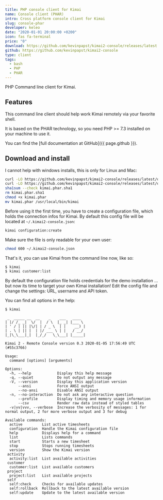 ```yaml
---
title: PHP console client for Kimai
name: Console client (PHAR)
intro: Cross platform console client for Kimai
slug: console-phar
developer: keleo
date: "2020-01-01 20:00:00 +0200"
icon: fas fa-terminal
price: "0"
download: https://github.com/kevinpapst/kimai2-console/releases/latest
github: https://github.com/kevinpapst/kimai2-console
type: client
tags:
  - bash
  - PHP
  - PHAR
---
```


PHP Command line client for Kimai.

## Features

This command line client should help work Kimai remotely via your favorite shell.

It is based on the PHAR technology, so you need PHP >= 7.3 installed on your machine to use it.

You can find the [full documentation at GitHub]({{ page.github }}).

## Download and install

I cannot help with windows installs, this is only for Linux and Mac:

```bash
curl -LO https://github.com/kevinpapst/kimai2-console/releases/latest/download/kimai.phar
curl -LO https://github.com/kevinpapst/kimai2-console/releases/latest/download/kimai.phar.sha1
sha1sum --check kimai.phar.sha1
rm kimai.phar.sha1
chmod +x kimai.phar
mv kimai.phar /usr/local/bin/kimai
``` 

Before using it the first time, you have to create a configuration file, which holds the connection infos for Kimai. 
By default this config file will be located at `~/.kimai2-console.json`:

```bash
kimai configuration:create
```
Make sure the file is only readable for your own user:

```bash
chmod 600 ~/.kimai2-console.json
```

That's it, you can use Kimai from the command line now, like so:
```bash
$ kimai
$ kimai customer:list
```

By default the configuration file holds credentials for the demo installation ... but now its time to target your own Kimai installation! 
Edit the config file and change the settings: URL, username and API token.

You can find all options in the help:

```
$ kimai

 _  _____ __  __    _    ___   ____
| |/ /_ _|  \/  |  / \  |_ _| |___ \
| ' / | || |\/| | / _ \  | |    __) |
| . \ | || |  | |/ ___ \ | |   / __/
|_|\_\___|_|  |_/_/   \_\___| |_____|

Kimai 2 - Remote Console version 0.3 2020-01-05 17:56:49 UTC (#55c3766)

Usage:
  command [options] [arguments]

Options:
  -h, --help            Display this help message
  -q, --quiet           Do not output any message
  -V, --version         Display this application version
      --ansi            Force ANSI output
      --no-ansi         Disable ANSI output
  -n, --no-interaction  Do not ask any interactive question
      --profile         Display timing and memory usage information
      --csv             Render raw data instead of styled tables
  -v|vv|vvv, --verbose  Increase the verbosity of messages: 1 for normal output, 2 for more verbose output and 3 for debug

Available commands:
  active         List active timesheets
  configuration  Handle the Kimai configuration file
  help           Displays help for a command
  list           Lists commands
  start          Starts a new timesheet
  stop           Stops running timesheets
  version        Show the Kimai version
 activity
  activity:list  List available activities
 customer
  customer:list  List available customers
 project
  project:list   List available projects
 self
  self:check     Checks for available updates
  self:rollback  Rollback to the latest available version
  self:update    Update to the latest available version
```
